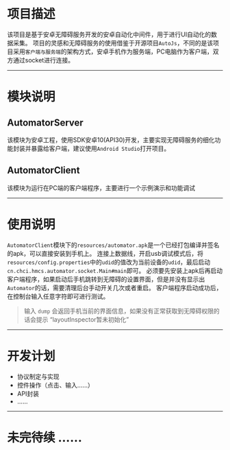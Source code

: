 # 项目描述

该项目是基于安卓无障碍服务开发的安卓自动化中间件，用于进行UI自动化的数据采集。
项目的灵感和无障碍服务的使用借鉴于开源项目`AutoJs`，不同的是该项目采用`客户端与服务端`的架构方式，安卓手机作为服务端，PC电脑作为客户端，双方通过socket进行连接。

---

# 模块说明

## AutomatorServer

该模块为安卓工程，使用SDK安卓10(API30)开发，主要实现无障碍服务的细化功能封装并暴露给客户端，建议使用`Android Studio`打开项目。

## AutomatorClient

该模块为运行在PC端的客户端程序，主要进行一个示例演示和功能调试

---

# 使用说明

`AutomatorClient`模块下的`resources/automator.apk`是一个已经打包编译并签名的apk，可以直接安装到手机上。
连接上数据线，开启usb调试模式后，将`resources/config.properties`中的`udid`的值改为当前设备的`udid`，最后启动`cn.chci.hmcs.automator.socket.Main#main`即可。
必须要先安装上apk后再启动客户端程序，如果启动后手机跳转到无障碍的设置界面，但是并没有显示出`Automator`的话，需要清理后台手动开关几次或者重启。
客户端程序启动成功后，在控制台输入任意字符即可进行测试。
> 输入 `dump` 会返回手机当前的界面信息，如果没有正常获取到无障碍权限的话会提示 “layoutInspector暂未初始化”

---
# 开发计划
- 协议制定与实现
- 控件操作（点击、输入......）
- API封装
- ......

---

# 未完待续 ......
